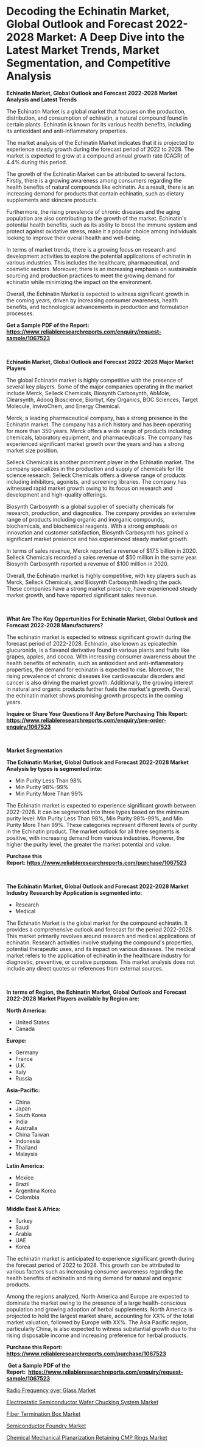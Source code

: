 <p><h1>Decoding the Echinatin Market, Global Outlook and Forecast 2022-2028 Market: A Deep Dive into the Latest Market Trends, Market Segmentation, and Competitive Analysis</h1></p><p><strong>Echinatin Market, Global Outlook and Forecast 2022-2028 Market Analysis and Latest Trends</strong></p>
<p><p>The Echinatin Market is a global market that focuses on the production, distribution, and consumption of echinatin, a natural compound found in certain plants. Echinatin is known for its various health benefits, including its antioxidant and anti-inflammatory properties. </p><p>The market analysis of the Echinatin Market indicates that it is projected to experience steady growth during the forecast period of 2022 to 2028. The market is expected to grow at a compound annual growth rate (CAGR) of 4.4% during this period. </p><p>The growth of the Echinatin Market can be attributed to several factors. Firstly, there is a growing awareness among consumers regarding the health benefits of natural compounds like echinatin. As a result, there is an increasing demand for products that contain echinatin, such as dietary supplements and skincare products. </p><p>Furthermore, the rising prevalence of chronic diseases and the aging population are also contributing to the growth of the market. Echinatin's potential health benefits, such as its ability to boost the immune system and protect against oxidative stress, make it a popular choice among individuals looking to improve their overall health and well-being. </p><p>In terms of market trends, there is a growing focus on research and development activities to explore the potential applications of echinatin in various industries. This includes the healthcare, pharmaceutical, and cosmetic sectors. Moreover, there is an increasing emphasis on sustainable sourcing and production practices to meet the growing demand for echinatin while minimizing the impact on the environment. </p><p>Overall, the Echinatin Market is expected to witness significant growth in the coming years, driven by increasing consumer awareness, health benefits, and technological advancements in production and formulation processes.</p></p>
<p><strong>Get a Sample PDF of the Report:&nbsp; <a href="https://www.reliableresearchreports.com/enquiry/request-sample/1067523">https://www.reliableresearchreports.com/enquiry/request-sample/1067523</a></strong></p>
<p>&nbsp;</p>
<p><strong>Echinatin Market, Global Outlook and Forecast 2022-2028 Major Market Players</strong></p>
<p><p>The global Echinatin market is highly competitive with the presence of several key players. Some of the major companies operating in the market include Merck, Selleck Chemicals, Biosynth Carbosynth, AbMole, Clearsynth, Adooq Bioscience, Biorbyt, Key Organics, BOC Sciences, Target Molecule, InvivoChem, and Energy Chemical.</p><p>Merck, a leading pharmaceutical company, has a strong presence in the Echinatin market. The company has a rich history and has been operating for more than 350 years. Merck offers a wide range of products including chemicals, laboratory equipment, and pharmaceuticals. The company has experienced significant market growth over the years and has a strong market size position.</p><p>Selleck Chemicals is another prominent player in the Echinatin market. The company specializes in the production and supply of chemicals for life science research. Selleck Chemicals offers a diverse range of products including inhibitors, agonists, and screening libraries. The company has witnessed rapid market growth owing to its focus on research and development and high-quality offerings.</p><p>Biosynth Carbosynth is a global supplier of specialty chemicals for research, production, and diagnostics. The company provides an extensive range of products including organic and inorganic compounds, biochemicals, and biochemical reagents. With a strong emphasis on innovation and customer satisfaction, Biosynth Carbosynth has gained a significant market presence and has experienced steady market growth.</p><p>In terms of sales revenue, Merck reported a revenue of $17.5 billion in 2020. Selleck Chemicals recorded a sales revenue of $50 million in the same year. Biosynth Carbosynth reported a revenue of $100 million in 2020.</p><p>Overall, the Echinatin market is highly competitive, with key players such as Merck, Selleck Chemicals, and Biosynth Carbosynth leading the pack. These companies have a strong market presence, have experienced steady market growth, and have reported significant sales revenue.</p></p>
<p>&nbsp;</p>
<p><strong>What Are The Key Opportunities For Echinatin Market, Global Outlook and Forecast 2022-2028 Manufacturers?</strong></p>
<p><p>The echinatin market is expected to witness significant growth during the forecast period of 2022-2028. Echinatin, also known as epicatechin glucuronide, is a flavanol derivative found in various plants and fruits like grapes, apples, and cocoa. With increasing consumer awareness about the health benefits of echinatin, such as antioxidant and anti-inflammatory properties, the demand for echinatin is expected to rise. Moreover, the rising prevalence of chronic diseases like cardiovascular disorders and cancer is also driving the market growth. Additionally, the growing interest in natural and organic products further fuels the market's growth. Overall, the echinatin market shows promising growth prospects in the coming years.</p></p>
<p><strong>Inquire or Share Your Questions If Any Before Purchasing This Report: <a href="https://www.reliableresearchreports.com/enquiry/pre-order-enquiry/1067523">https://www.reliableresearchreports.com/enquiry/pre-order-enquiry/1067523</a></strong></p>
<p>&nbsp;</p>
<p><strong>Market Segmentation</strong></p>
<p><strong>The Echinatin Market, Global Outlook and Forecast 2022-2028 Market Analysis by types is segmented into:</strong></p>
<p><ul><li>Min Purity Less Than 98%</li><li>Min Purity 98%-99%</li><li>Min Purity More Than 99%</li></ul></p>
<p><p>The Echinatin market is expected to experience significant growth between 2022-2028. It can be segmented into three types based on the minimum purity level: Min Purity Less Than 98%, Min Purity 98%-99%, and Min Purity More Than 99%. These categories represent different levels of purity in the Echinatin product. The market outlook for all three segments is positive, with increasing demand from various industries. However, the higher the purity level, the greater the market potential and value.</p></p>
<p><strong>Purchase this Report:&nbsp;<a href="https://www.reliableresearchreports.com/purchase/1067523">https://www.reliableresearchreports.com/purchase/1067523</a></strong></p>
<p>&nbsp;</p>
<p><strong>The Echinatin Market, Global Outlook and Forecast 2022-2028 Market Industry Research by Application is segmented into:</strong></p>
<p><ul><li>Research</li><li>Medical</li></ul></p>
<p><p>The Echinatin Market is the global market for the compound echinatin. It provides a comprehensive outlook and forecast for the period 2022-2028. This market primarily revolves around research and medical applications of echinatin. Research activities involve studying the compound's properties, potential therapeutic uses, and its impact on various diseases. The medical market refers to the application of echinatin in the healthcare industry for diagnostic, preventive, or curative purposes. This market analysis does not include any direct quotes or references from external sources.</p></p>
<p>&nbsp;</p>
<p><strong>In terms of Region, the Echinatin Market, Global Outlook and Forecast 2022-2028 Market Players available by Region are:</strong></p>
<p>
    <p> <strong> North America: </strong>
        <ul>
            <li>United States</li>
            <li>Canada</li>
        </ul>
        </p> 
    <p> <strong> Europe: </strong>
        <ul>
            <li>Germany</li>
            <li>France</li>
            <li>U.K.</li>
            <li>Italy</li>
            <li>Russia</li>
        </ul>
        </p> 
    <p> <strong> Asia-Pacific: </strong>
        <ul>
            <li>China</li>
            <li>Japan</li>
            <li>South Korea</li>
            <li>India</li>
            <li>Australia</li>
            <li>China Taiwan</li>
            <li>Indonesia</li>
            <li>Thailand</li>
            <li>Malaysia</li>
        </ul>
        </p> 
    <p> <strong> Latin America: </strong>
        <ul>
            <li>Mexico</li>
            <li>Brazil</li>
            <li>Argentina Korea</li>
            <li>Colombia</li>
        </ul>
        </p> 
    <p> <strong> Middle East & Africa: </strong>
        <ul>
            <li>Turkey</li>
            <li>Saudi</li>
            <li>Arabia</li>
            <li>UAE</li>
            <li>Korea</li>
        </ul>
    </p>
    </p>
<p><p>The echinatin market is anticipated to experience significant growth during the forecast period of 2022 to 2028. This growth can be attributed to various factors such as increasing consumer awareness regarding the health benefits of echinatin and rising demand for natural and organic products. </p><p>Among the regions analyzed, North America and Europe are expected to dominate the market owing to the presence of a large health-conscious population and growing adoption of herbal supplements. North America is projected to hold the largest market share, accounting for XX% of the total market valuation, followed by Europe with XX%. The Asia Pacific region, particularly China, is also expected to witness substantial growth due to the rising disposable income and increasing preference for herbal products.</p></p>
<p><strong>Purchase this Report: <a href="https://www.reliableresearchreports.com/purchase/1067523">https://www.reliableresearchreports.com/purchase/1067523</a></strong></p>
<p>&nbsp;<strong>Get a Sample PDF of the Report:&nbsp;&nbsp;<a href="https://www.reliableresearchreports.com/enquiry/request-sample/1067523">https://www.reliableresearchreports.com/enquiry/request-sample/1067523</a></strong></p>
<p><strong></strong></p>
<p><p><a href="https://www.linkedin.com/pulse/radio-frequency-over-glass-market-size-growth-forecast-from-7ix0e/">Radio Frequency over Glass Market</a></p><p><a href="https://www.reportprime.com/electrostatic-semiconductor-wafer-chucking-system-r5725">Electrostatic Semiconductor Wafer Chucking System Market</a></p><p><a href="https://www.linkedin.com/pulse/fiber-termination-box-market-share-amp-new-trends-analysis-c9bve/">Fiber Termination Box Market</a></p><p><a href="https://medium.com/@waltercruz6g/semiconductor-foundry-market-size-growth-forecast-2023-2030-34364a3e673c">Semiconductor Foundry Market</a></p><p><a href="https://www.reportprime.com/chemical-mechanical-planarization-retaining-cmp-rings-r5721">Chemical Mechanical Planarization Retaining CMP Rings Market</a></p></p>